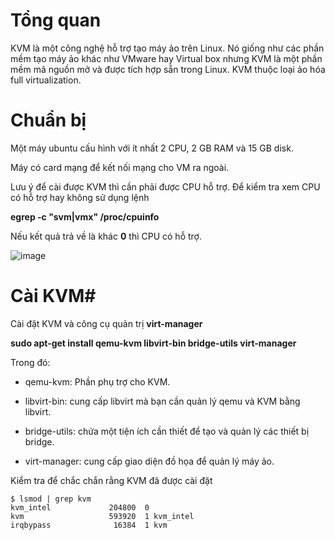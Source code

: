 # Tổng quan

KVM là một công nghệ hỗ trợ tạo máy ảo trên Linux. Nó giống như các phần mềm tạo máy ảo khác như VMware hay Virtual box nhưng KVM là một phần mềm mã nguồn mở và được tích hợp sẵn trong Linux. KVM thuộc loại ảo hóa full virtualization.

# Chuẩn bị
Một máy ubuntu cấu hình với ít nhất 2 CPU, 2 GB RAM và 15 GB disk.

Máy có card mạng để kết nối mạng cho VM ra ngoài.

Lưu ý để cài được KVM thì cần phải được CPU hỗ trợ. Để kiểm tra xem CPU có hỗ trợ hay không sử dụng lệnh

**egrep -c "svm|vmx" /proc/cpuinfo**

Nếu kết quả trả về là khác **0** thì CPU có hỗ trợ.

![image](https://user-images.githubusercontent.com/111721629/188532814-ceae26b5-a4f2-4b74-9fca-788463292891.png)

# Cài KVM#
Cài đặt KVM và công cụ quản trị **virt-manager**

**sudo apt-get install qemu-kvm libvirt-bin bridge-utils virt-manager**

Trong đó:

- qemu-kvm: Phần phụ trợ cho KVM.

- libvirt-bin: cung cấp libvirt mà bạn cần quản lý qemu và KVM bằng libvirt.

- bridge-utils: chứa một tiện ích cần thiết để tạo và quản lý các thiết bị bridge.

- virt-manager: cung cấp giao diện đồ họa để quản lý máy ảo.

Kiểm tra để chắc chắn rằng KVM đã được cài đặt

```
$ lsmod | grep kvm
kvm_intel             204800  0
kvm                   593920  1 kvm_intel
irqbypass              16384  1 kvm
```
